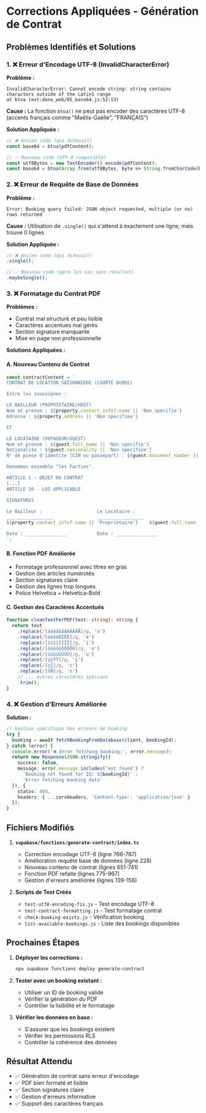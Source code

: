 # Corrections Appliquées - Génération de Contrat

## Problèmes Identifiés et Solutions

### 1. ❌ Erreur d'Encodage UTF-8 (InvalidCharacterError)

**Problème :** 
```
InvalidCharacterError: Cannot encode string: string contains characters outside of the Latin1 range
at btoa (ext:deno_web/05_base64.js:52:13)
```

**Cause :** La fonction `btoa()` ne peut pas encoder des caractères UTF-8 (accents français comme "Maëlis-Gaëlle", "FRANÇAIS")

**Solution Appliquée :**
```typescript
// ❌ Ancien code (qui échouait)
const base64 = btoa(pdfContent);

// ✅ Nouveau code (UTF-8 compatible)
const utf8Bytes = new TextEncoder().encode(pdfContent);
const base64 = btoa(Array.from(utf8Bytes, byte => String.fromCharCode(byte)).join(''));
```

### 2. ❌ Erreur de Requête de Base de Données

**Problème :**
```
Error: Booking query failed: JSON object requested, multiple (or no) rows returned
```

**Cause :** Utilisation de `.single()` qui s'attend à exactement une ligne, mais trouve 0 lignes

**Solution Appliquée :**
```typescript
// ❌ Ancien code (qui échouait)
.single();

// ✅ Nouveau code (gère les cas sans résultat)
.maybeSingle();
```

### 3. ❌ Formatage du Contrat PDF

**Problèmes :**
- Contrat mal structuré et peu lisible
- Caractères accentués mal gérés
- Section signature manquante
- Mise en page non professionnelle

**Solutions Appliquées :**

#### A. Nouveau Contenu de Contrat
```typescript
const contractContent = `
CONTRAT DE LOCATION SAISONNIERE (COURTE DUREE)

Entre les soussignes :

LE BAILLEUR (PROPRIETAIRE/HOST)
Nom et prenom : ${property.contact_info?.name || 'Non specifie'}
Adresse : ${property.address || 'Non specifiee'}

ET

LE LOCATAIRE (VOYAGEUR/GUEST)
Nom et prenom : ${guest.full_name || 'Non specifie'}
Nationalite : ${guest.nationality || 'Non specifiee'}
N° de piece d'identite (CIN ou passeport) : ${guest.document_number || 'Non specifie'}

Denommes ensemble "les Parties".

ARTICLE 1 - OBJET DU CONTRAT
[...]
ARTICLE 10 - LOI APPLICABLE

SIGNATURES

Le Bailleur :                    Le Locataire :
_________________                _________________
${property.contact_info?.name || 'Proprietaire'}    ${guest.full_name || 'Locataire'}

Date : _______________           Date : _______________
`;
```

#### B. Fonction PDF Améliorée
- Formatage professionnel avec titres en gras
- Gestion des articles numérotés
- Section signatures claire
- Gestion des lignes trop longues
- Police Helvetica + Helvetica-Bold

#### C. Gestion des Caractères Accentués
```typescript
function cleanTextForPDF(text: string): string {
  return text
    .replace(/[àáâãäåÀÁÂÃÄÅ]/g, 'a')
    .replace(/[èéêëÈÉÊË]/g, 'e')
    .replace(/[ìíîïÌÍÎÏ]/g, 'i')
    .replace(/[òóôõöÒÓÔÕÖ]/g, 'o')
    .replace(/[ùúûüÙÚÛÜ]/g, 'u')
    .replace(/[ýÿÝŸ]/g, 'y')
    .replace(/[çÇ]/g, 'c')
    .replace(/[ñÑ]/g, 'n')
    // ... autres caractères spéciaux
    .trim();
}
```

### 4. ❌ Gestion d'Erreurs Améliorée

**Solution :**
```typescript
// Gestion spécifique des erreurs de booking
try {
  booking = await fetchBookingFromDatabase(client, bookingId);
} catch (error) {
  console.error('❌ Error fetching booking:', error.message);
  return new Response(JSON.stringify({
    success: false,
    message: error.message.includes('not found') ? 
      `Booking not found for ID: ${bookingId}` : 
      'Error fetching booking data'
  }), {
    status: 404,
    headers: { ...corsHeaders, 'Content-Type': 'application/json' }
  });
}
```

## Fichiers Modifiés

1. **`supabase/functions/generate-contract/index.ts`**
   - Correction encodage UTF-8 (ligne 766-767)
   - Amélioration requête base de données (ligne 228)
   - Nouveau contenu de contrat (lignes 651-741)
   - Fonction PDF refaite (lignes 775-967)
   - Gestion d'erreurs améliorée (lignes 139-156)

2. **Scripts de Test Créés**
   - `test-utf8-encoding-fix.js` - Test encodage UTF-8
   - `test-contract-formatting.js` - Test formatage contrat
   - `check-booking-exists.js` - Vérification booking
   - `list-available-bookings.js` - Liste des bookings disponibles

## Prochaines Étapes

1. **Déployer les corrections :**
   ```bash
   npx supabase functions deploy generate-contract
   ```

2. **Tester avec un booking existant :**
   - Utiliser un ID de booking valide
   - Vérifier la génération du PDF
   - Contrôler la lisibilité et le formatage

3. **Vérifier les données en base :**
   - S'assurer que les bookings existent
   - Vérifier les permissions RLS
   - Contrôler la cohérence des données

## Résultat Attendu

- ✅ Génération de contrat sans erreur d'encodage
- ✅ PDF bien formaté et lisible
- ✅ Section signatures claire
- ✅ Gestion d'erreurs informative
- ✅ Support des caractères français
